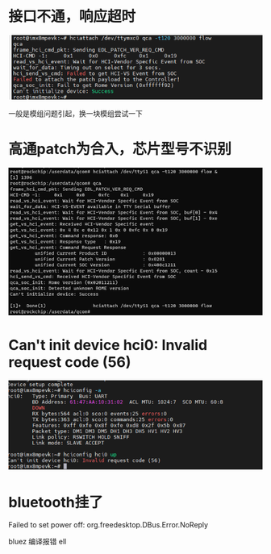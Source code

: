 # 接口不通，响应超时

![157642c01f12de47fb7187c0b59a8e7](./img/157642c01f12de47fb7187c0b59a8e7.png)

一般是模组问题引起，换一块模组尝试一下



# 高通patch为合入，芯片型号不识别

![4fa5624cffa8c3dd888c6a504d8d8a4](./img/4fa5624cffa8c3dd888c6a504d8d8a4.png)



# Can't init device hci0: Invalid request code (56)

![dddb7f80fe9bc1429c5f233d8709b9b](./img/dddb7f80fe9bc1429c5f233d8709b9b.png)



# bluetooth挂了

Failed to set power off: org.freedesktop.DBus.Error.NoReply



bluez 编译报错 ell

